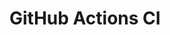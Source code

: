 # GitHub Actions CI









































































































































































































































































































































































































































































































































































































































































































































































































































































































































































































































































































































































































































































































































































































































































































































































































































































































































































































































































































